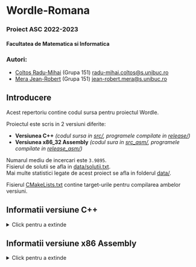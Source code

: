 # Wordle-Romana

### Proiect ASC 2022-2023
#### Facultatea de Matematica si Informatica

### Autori:
- [Coltos Radu-Mihai](https://github.com/radubig) (Grupa 151) [<radu-mihai.coltos@s.unibuc.ro>](mailto:radu-mihai.coltos@s.unibuc.ro)
- [Mera Jean-Robert](https://github.com/MeraJean) (Grupa 151) [<jean-robert.mera@s.unibuc.ro>](mailto:jean-robert.mera@s.unibuc.ro)

## Introducere

Acest repertoriu contine codul sursa pentru proiectul Wordle. 

Proiectul este scris in 2 versiuni diferite:
- **Versiunea C++** _(codul sursa in [src/](src), programele compilate in [release/](release))_
- **Versiunea x86_32 Assembly** _(codul sura in [src_asm/](src_asm), programele compilate in [release_asm/](release_asm))_

Numarul mediu de incercari este `3.9895`.  
Fisierul de solutii se afla in [data/solutii.txt](data/solutii.txt).  
Mai multe statistici legate de acest proiect se afla in folderul [data/](data).

Fisierul [CMakeLists.txt](CMakeLists.txt) contine target-urile pentru compilarea ambelor versiuni.

## Informatii versiune C++

<details>
<summary>Click pentru a extinde</summary>

### Compilare
Compilarea se face folosind CMake.

Este necesara instalarea bibliotecii `Boost` pentru a putea compila programul; aceasta se poate instala folosind comanda `sudo apt-get install libboost-all-dev`.

Programul a fost testat pe o distributie de Linux Ubuntu-based (Linux Mint 21).

### Executare
Proiectul nostru utilizeaza libraria boost pentru a rula [**WordleGame**](#wordlegame) ca un child process al procesului [**WordlePlayer**](#wordleplayer) pentru a permite comunicarea intre programe.

- Pentru a executa proiectul nostru si a juca in mod automat un joc, ruleaza `./WordlePlayer -auto` pentru un singur cuvant aleator sau `./WordlePlayer -auto n` pentru n cuvinte aleatorii.
- Pentru a executa jocul Wordle in mod traditional folosind consola pentru input si output, ruleaza `./WordleGame`
- Pentru a executa jucatorul Wordle in mod traditional folosind consola pentru input si output, ruleaza `./WordlePlayer`

Recomandam testarea ambelor moduri ale jocului pentru o experienta completa.

### Programe

#### WordleGame

Acest program contine implementarea propriu-zisa a jocului Wordle.

Acest program necesita fisierul [`cuvinte.txt`](data/cuvinte.txt) pentru a rula.

#### WordlePlayer

Acest program contine implementarea propiu-zisa a jucatorului Wordle ce gaseste solutia in cat mai putine incercari.

Acest program necesita fisierele [`cuvinte.txt`](data/cuvinte.txt) si [`second_guess_cache.txt`](data/second_guess_cache.txt) pentru a rula.

#### StatisticsGenerator

Acest program a fost folosit de catre noi pentru a automatiza si a genera diverse statistici, precum:
[`best_first_guess.txt`](data/best_first_guess.txt), unde au fost calculate entropiile initiale pentru fiecare cuvant, astfel putand sa facem prima incercare fixa pentru a economisi timp de executie;
[`second_guess_cache.txt`](data/second_guess_cache.txt), unde sunt precalculate toate posibilitatile pentru a doua incercare in functie de informatia oferita de prima incercare; acestea sunt cache-uite pentru a evita recalcularea entropiilor in al doilea pas;
[`solutii.txt`](data/solutii.txt), unde sunt afisate toate jocurile posibile cu raspunsurile incercate si
[`stats.txt`](data/stats.txt), de unde am extras numarul medii de incercari per joc (3.99).

### Detalii despre implementare

Vom denumi in continuare informatia despre fiecare cuvant incercat (modul in care se "coloreaza" literele) `pattern`.

Pentru a determina care este cea mai optima ghicire, calculam entropia tuturor cuvintelor din dictionar in raport cu cuvintele posibile ramase la un anumit moment de timp.

Cum aceasta metoda este costisitoare ca timp de executie, aplicam cateva eficientizari:
- Prima ghicire este intotdeauna `TAREI` deoarece are cea mai mare entropie; aceasta este hard-coded si astfel salvam cateva secunde ca timp de executie, totodata reducand drastic numarul cuvintelor posibile ramase (in medie de aproximativ 6 ori).
- Cum exista doar 243 de pattern-uri posibile pentru `TAREI` (3^5 sau 3 culori pentru fiecare litera), am precalculat pentru fiecare pattern cel mai optim cuvant care trebuie ghicit in continuare. 
Astfel, la acest pas este din nou evitata calcularea entropiilor si lista de cuvinte posibile ramase devine foarte mica comparativ cu cea initiala.
- In cazul in care doua cuvinte au entropii egale, il prioritizam pe cel care ar putea fi solutie.

Pattern-urile sunt siruri de 5 cifre ce codeaza culoarea unei litere: `0` daca litera este gri, `1` daca litera este verde, respectiv `2` daca litera este galben. Pentru a transmite mai eficient aceste siruri ca date, le consideram ca fiind un numar in baza 3 si le convertim in baza 10 (de exemplu sirul `10201` devine 81 + 0 + 2 * 9 + 0 + 1 = 100). 
Numerele astfel convertite sunt pattern-urile transmise de `WordleGame`.

</details>

## Informatii versiune x86 Assembly

<details>
<summary>Click pentru a extinde</summary>

### Compilare
Compilarea se face folosind CMake.

Programul a fost testat pe o distributie de Linux Ubuntu-based (Linux Mint 21).

### Executare
Versiunea de Assembly utilizeaza fisiere pentru a realiza comunicarea intre [**ASM_WordleGame**](#asm_wordlegame) si [**ASM_WordlePlayer**](#asm_wordleplayer).

- Pentru a executa programul, deschide doua instante ale unui terminal si ruleaza `./ASM_WordlePlayer`, respectiv `./ASM_WordleGame`.

Este necesar ca cele doua programe sa se afle in acelasi folder, alaturi de fisierul [**cuvinte.txt**]().

### Programe

#### ASM_WordleGame

Acest program contine implementarea propriu-zisa a jocului Wordle.

Acest program necesita fisierul [`cuvinte.txt`](data/cuvinte.txt) pentru a rula.

#### ASM_WordlePlayer

Acest program contine implementarea propiu-zisa a jucatorului Wordle ce gaseste solutia in cat mai putine incercari.

Acest program necesita fisierul [`cuvinte.txt`](data/cuvinte.txt) pentru a rula.

### Detalii despre implementare
Aceasta versiune a programului foloseste sintaxa AT&T a limbajului Assembly. **NU** au fost folosite apeluri catre functii din C++; toate functiile au fost scrise de noi, inclusiv abstractizarile diferitelor syscall-uri. (Aceste abstractizari se regasesc in folderul [src_asm/_common/syscall/](src_asm/_common/syscall)). De asemnea, tot codul sursa a fost scris manual, fara ajutorul vreunui dezasamblor.

Versiunea de assembly foloseste acelasi algoritm de determinare a ghicirii optime ca versiunea C++, insa nu implementeaza toate optimizarile celeilalte versiuni (singura optimizare implementata este hard-codarea primului guess `TAREI`). Din acest motiv, media de ghicire a cuvantului va fi putin mai mare decat in versiunea C++.

</details>